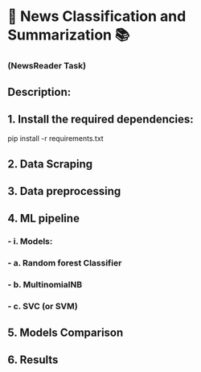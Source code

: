 # 📰 News Classification and Summarization 📚
### (NewsReader Task)
## Description:
## 1. Install the required dependencies:
   pip install -r requirements.txt
## 2. Data Scraping
## 3. Data preprocessing
## 4. ML pipeline 
### - i. Models: 
### -      a. Random forest Classifier
### -     b. MultinomialNB
### -     c. SVC (or SVM)
## 5. Models Comparison
## 6. Results

